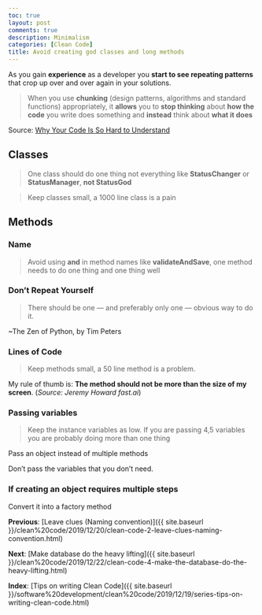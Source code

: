 ```yaml
---
toc: true
layout: post
comments: true
description: Minimalism
categories: [Clean Code]
title: Avoid creating god classes and long methods
---
```


As you gain **experience** as a developer you **start to see repeating patterns** that crop up over and over again in your solutions.

> When you use **chunking** (design patterns, algorithms and standard functions) appropriately, it **allows** you to **stop thinking** about **how the code** you write does something and **instead** think about **what it does**

Source: [Why Your Code Is So Hard to Understand](https://www.codeproject.com/Articles/838973/Why-Your-Code-Is-So-Hard-to-Understand)

## Classes

> One class should do one thing not everything like **StatusChanger** or **StatusManager**, **not StatusGod**

> Keep classes small, a 1000 line class is a pain

## Methods

### Name

> Avoid using **and** in method names like **validateAndSave**, one method needs to do one thing and one thing well

### Don’t Repeat Yourself

> There should be one — and preferably only one — obvious way to do it.

~The Zen of Python, by Tim Peters

### Lines of Code

> Keep methods small, a 50 line method is a problem.

My rule of thumb is: **The method should not be more than the size of my screen**. (_Source: Jeremy Howard fast.ai_)

### Passing variables

> Keep the instance variables as low. If you are passing 4,5 variables you are probably doing more than one thing

Pass an object instead of multiple methods

Don’t pass the variables that you don’t need.

### If creating an object requires multiple steps

Convert it into a factory method

**Previous**: [Leave clues (Naming convention)]({{ site.baseurl }}/clean%20code/2019/12/20/clean-code-2-leave-clues-naming-convention.html)

**Next**: [Make database do the heavy lifting]({{ site.baseurl }}/clean%20code/2019/12/22/clean-code-4-make-the-database-do-the-heavy-lifting.html)

**Index**: [Tips on writing Clean Code]({{ site.baseurl }}/software%20development/clean%20code/2019/12/19/series-tips-on-writing-clean-code.html)